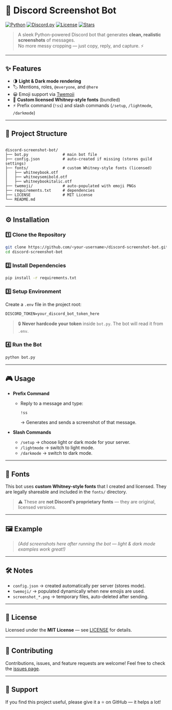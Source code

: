# 📸 Discord Screenshot Bot

[![Python](https://img.shields.io/badge/python-3.9%2B-blue.svg?logo=python)](https://www.python.org/)
[![Discord.py](https://img.shields.io/badge/discord.py-2.3+-5865F2.svg?logo=discord&logoColor=white)](https://discordpy.readthedocs.io/)
[![License](https://img.shields.io/badge/license-MIT-green.svg)](LICENSE)
[![Stars](https://img.shields.io/github/stars/<your-username>/discord-screenshot-bot?style=social)](https://github.com/<your-username>/discord-screenshot-bot/stargazers)

> A sleek Python-powered Discord bot that generates **clean, realistic screenshots** of messages.  
> No more messy cropping — just copy, reply, and capture. ⚡  

---

## ✨ Features

- 🌗 **Light & Dark mode rendering**
- 🏷️ Mentions, roles, `@everyone`, and `@here`
- 😀 Emoji support via [Twemoji](https://github.com/twitter/twemoji)
- 🎨 **Custom licensed Whitney-style fonts** (bundled)
- ⚡ Prefix command (`!ss`) and slash commands (`/setup`, `/lightmode`, `/darkmode`)

---

## 📂 Project Structure

```

discord-screenshot-bot/
├── bot.py               # main bot file
├── config.json          # auto-created if missing (stores guild settings)
├── fonts/               # custom Whitney-style fonts (licensed)
│   ├── whitneybook.otf
│   ├── whitneysemibold.otf
│   ├── whitneybookitalic.otf
├── twemoji/             # auto-populated with emoji PNGs
├── requirements.txt     # dependencies
├── LICENSE              # MIT License
└── README.md

````

---

## ⚙️ Installation

### 1️⃣ Clone the Repository
```bash
git clone https://github.com/<your-username>/discord-screenshot-bot.git
cd discord-screenshot-bot
````

### 2️⃣ Install Dependencies

```bash
pip install -r requirements.txt
```

### 3️⃣ Setup Environment

Create a `.env` file in the project root:

```env
DISCORD_TOKEN=your_discord_bot_token_here
```

> 🔒 **Never hardcode your token** inside `bot.py`.
> The bot will read it from `.env`.

### 4️⃣ Run the Bot

```bash
python bot.py
```

---

## 🎮 Usage

* **Prefix Command**

  * Reply to a message and type:

    ```
    !ss
    ```

    → Generates and sends a screenshot of that message.

* **Slash Commands**

  * `/setup` → choose light or dark mode for your server.
  * `/lightmode` → switch to light mode.
  * `/darkmode` → switch to dark mode.

---

## 🎨 Fonts

This bot uses **custom Whitney-style fonts** that I created and licensed.
They are legally shareable and included in the `fonts/` directory.

> ⚠️ These are **not Discord’s proprietary fonts** — they are original, licensed versions.

---

## 🖼️ Example

> *(Add screenshots here after running the bot — light & dark mode examples work great!)*

---

## 🛠️ Notes

* `config.json` → created automatically per server (stores mode).
* `twemoji/` → populated dynamically when new emojis are used.
* `screenshot_*.png` → temporary files, auto-deleted after sending.

---

## 📜 License

Licensed under the **MIT License** — see [LICENSE](LICENSE) for details.

---

## 🤝 Contributing

Contributions, issues, and feature requests are welcome!
Feel free to check the [issues page](https://github.com/<your-username>/discord-screenshot-bot/issues).

---

## 🌟 Support

If you find this project useful, please give it a ⭐ on GitHub — it helps a lot!
